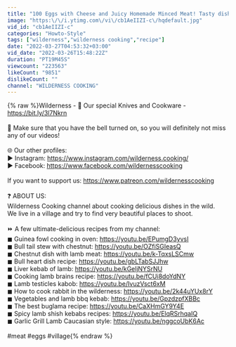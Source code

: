 ```yaml
---
title: "100 Eggs with Cheese and Juicy Homemade Minced Meat! Tasty dish made from simple ingredients"
image: "https:\/\/i.ytimg.com\/vi\/cb1AeIIZI-c\/hqdefault.jpg"
vid_id: "cb1AeIIZI-c"
categories: "Howto-Style"
tags: ["wilderness","wilderness cooking","recipe"]
date: "2022-03-27T04:53:32+03:00"
vid_date: "2022-03-26T15:48:22Z"
duration: "PT19M45S"
viewcount: "223563"
likeCount: "9851"
dislikeCount: ""
channel: "WILDERNESS COOKING"
---
```

{% raw %}Wilderness - 🔪 Our special Knives and Cookware - <a rel="nofollow" target="blank" href="https://bit.ly/3l7Nkrn">https://bit.ly/3l7Nkrn</a><br /><br />🔔 Make sure that you have the bell turned on, so you will definitely not miss any of our videos!<br /> <br />🌐  Our other profiles:<br />     ▶  Instagram: <a rel="nofollow" target="blank" href="https://www.instagram.com/wilderness.cooking/">https://www.instagram.com/wilderness.cooking/</a><br />     ▶  Facebook: <a rel="nofollow" target="blank" href="https://www.facebook.com/wildernesscooking">https://www.facebook.com/wildernesscooking</a><br /><br />If you want to support us: <a rel="nofollow" target="blank" href="https://www.patreon.com/wildernesscooking">https://www.patreon.com/wildernesscooking</a><br /><br />❓ ABOUT US:<br />Wilderness Cooking channel about cooking delicious dishes in the wild.<br />We live in a village and try to find very beautiful places to shoot.<br /><br />⏩ A few ultimate-delicious recipes from my channel:<br />     ◼ Guinea fowl cooking in oven: <a rel="nofollow" target="blank" href="https://youtu.be/EPumgD3yvsI">https://youtu.be/EPumgD3yvsI</a><br />     ◼ Bull tail stew with chestnut: <a rel="nofollow" target="blank" href="https://youtu.be/OZfiSGIeasQ">https://youtu.be/OZfiSGIeasQ</a><br />     ◼ Chestnut dish with lamb meat: <a rel="nofollow" target="blank" href="https://youtu.be/k-TqxsLSCmw">https://youtu.be/k-TqxsLSCmw</a><br />     ◼ Bull heart dish recipe: <a rel="nofollow" target="blank" href="https://youtu.be/gbLTabSJJhw">https://youtu.be/gbLTabSJJhw</a><br />     ◼ Liver kebab of lamb: <a rel="nofollow" target="blank" href="https://youtu.be/kGeljNYSrNU">https://youtu.be/kGeljNYSrNU</a><br />     ◼ Cooking lamb  brains recipe: <a rel="nofollow" target="blank" href="https://youtu.be/fCUi8doYdNY">https://youtu.be/fCUi8doYdNY</a><br />     ◼ Lamb testicles  kabob: <a rel="nofollow" target="blank" href="https://youtu.be/IvuzVsct6xM">https://youtu.be/IvuzVsct6xM</a><br />     ◼ How to cook rabbit in the wilderness: <a rel="nofollow" target="blank" href="https://youtu.be/2k44uYUx8rY">https://youtu.be/2k44uYUx8rY</a><br />     ◼ Vegetables and lamb bbq kebab: <a rel="nofollow" target="blank" href="https://youtu.be/GpzdzpfXBBc">https://youtu.be/GpzdzpfXBBc</a><br />     ◼ The best buglama recipe: <a rel="nofollow" target="blank" href="https://youtu.be/CaXHmGY9Y4E">https://youtu.be/CaXHmGY9Y4E</a><br />     ◼ Spicy lamb shish kebabs recipes: <a rel="nofollow" target="blank" href="https://youtu.be/ElqRSrhqaIQ">https://youtu.be/ElqRSrhqaIQ</a><br />     ◼ Garlic Grill Lamb Caucasian style: <a rel="nofollow" target="blank" href="https://youtu.be/nggcoUbK6Ac">https://youtu.be/nggcoUbK6Ac</a><br /><br />#meat #eggs #village{% endraw %}

